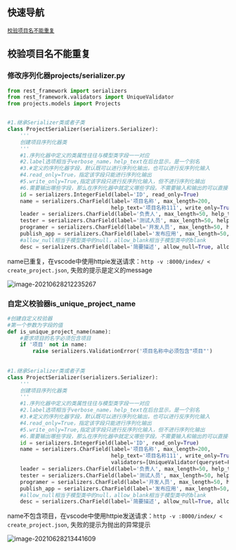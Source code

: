 ## 快速导航

[```校验项目名不能重复```](#校验项目名不能重复)





## 校验项目名不能重复

### 修改序列化器projects/serializer.py

```python
from rest_framework import serializers
from rest_framework.validators import UniqueValidator
from projects.models import Projects


#1.继承Serializer类或者子类
class ProjectSerializer(serializers.Serializer):
    '''
    创建项目序列化器类
    '''
    #1.序列化器中定义的类属性往往与模型类字段一一对应
    #2.label选项相当于verbose_name，help_text在后台显示，是一个别名
    #3.#定义的序列化器字段，默认既可以进行序列化输出，也可以进行反序列化输入
    #4.read_only=True，指定该字段只能进行序列化输出
    #5.write_only=True,指定该字段只进行反序列化输入，但不进行序列化输出
    #6.需要输出哪些字段，那么在序列化器中就定义哪些字段。不需要输入和输出的可以直接不定义
    id = serializers.IntegerField(label='ID', read_only=True)
    name = serializers.CharField(label='项目名称', max_length=200,
                                 help_text='项目名称111', write_only=True, validators = [UniqueValidator(queryset=Projects.objects.all(), message='项目名不能重复')])
    leader = serializers.CharField(label='负责人', max_length=50, help_text='负责人')
    tester = serializers.CharField(label='测试人员', max_length=50, help_text='测试人员')
    programer = serializers.CharField(label='开发人员', max_length=50, help_text='开发人员')
    publish_app = serializers.CharField(label='发布应用', max_length=50, help_text='发布应用')
    #allow_null相当于模型类中的null，allow_blank相当于模型类中的blank
    desc = serializers.CharField(label='简要描述', allow_null=True, allow_blank=True, help_text='简要描述', default='')
```

name已重复，在vscode中使用httpie发送请求：```http -v :8000/index/ < create_project.json```, 失败的提示是定义的message

![image-20210628212235267](http://becktuchuang.oss-cn-beijing.aliyuncs.com/img/image-20210628212235267.png)

### 自定义校验器is_unique_project_name

```python
#创建自定义校验器
#第一个参数为字段的值
def is_unique_project_name(name):
    #要求项目的名字必须包含项目
    if '项目' not in name:
        raise serializers.ValidationError('项目名称中必须包含"项目"')
        
        
#1.继承Serializer类或者子类
class ProjectSerializer(serializers.Serializer):
    '''
    创建项目序列化器类
    '''
    #1.序列化器中定义的类属性往往与模型类字段一一对应
    #2.label选项相当于verbose_name，help_text在后台显示，是一个别名
    #3.#定义的序列化器字段，默认既可以进行序列化输出，也可以进行反序列化输入
    #4.read_only=True，指定该字段只能进行序列化输出
    #5.write_only=True,指定该字段只进行反序列化输入，但不进行序列化输出
    #6.需要输出哪些字段，那么在序列化器中就定义哪些字段。不需要输入和输出的可以直接不定义
    id = serializers.IntegerField(label='ID', read_only=True)
    name = serializers.CharField(label='项目名称', max_length=200,
                                 help_text='项目名称111', write_only=True,
                                 validators=[UniqueValidator(queryset=Projects.objects.all(), message='项目名不能重复'), is_unique_project_name])
    leader = serializers.CharField(label='负责人', max_length=50, help_text='负责人')
    tester = serializers.CharField(label='测试人员', max_length=50, help_text='测试人员')
    programer = serializers.CharField(label='开发人员', max_length=50, help_text='开发人员')
    publish_app = serializers.CharField(label='发布应用', max_length=50, help_text='发布应用')
    #allow_null相当于模型类中的null，allow_blank相当于模型类中的blank
    desc = serializers.CharField(label='简要描述', allow_null=True, allow_blank=True, help_text='简要描述
```

name不包含项目，在vscode中使用httpie发送请求：```http -v :8000/index/ < create_project.json```, 失败的提示为抛出的异常提示

![image-20210628213441609](http://becktuchuang.oss-cn-beijing.aliyuncs.com/img/image-20210628213441609.png)